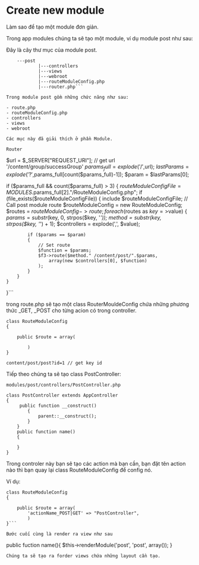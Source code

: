 # Create new module

Làm sao để tạo một module đơn giản.

Trong app modules chúng ta sẽ tạo một module, ví dụ module post như sau:

Đây là cây thư mục của module post.


```
	---post
	        |---controllers
	        |---views
	        |---webroot
	        |---routeModuleConfig.php
	        |---router.php```

Trong module post gồm những chức năng như sau:

- route.php
- routeModuleConfig.php
- controllers
- views
- webroot

Các mục này đã giải thích ở phần Module.

Router

```
$url            = $_SERVER["REQUEST_URI"]; // get url '/content/group/successGroup'
$params_full    = explode('/',$url);
$lastParams     = explode('?',$params_full[count($params_full)-1]);
$param          = $lastParams[0];

if ($params_full && count($params_full) > 3)
{
    $routeModuleConfigFile = MODULES.$params_full[2]."/RouteModuleConfig.php";
    if (file_exists($routeModuleConfigFile))
    {
        include $routeModuleConfigFile;
        // Call post module route
        $routeModuleConfig  = new RouteModuleConfig;
        $routes             = $routeModuleConfig->route;
        foreach ($routes as $key=>$value)
        {
            $params      = substr($key, 0, strpos($key, '_'));
            $method      = substr($key, strpos($key, '_') + 1);
            $controllers = explode(',', $value);

            if ($params == $param)
            {
                // Set route
                $function = $params;
                $f3->route($method." /content/post/".$params,
                    array(new $controllers[0], $function)
                );
            }
        }
    }
}```

trong route.php sẽ tạo một class RouterMouldeConfig chứa những phương thức _GET, _POST cho từng acion có trong controller.

```
class RouteModuleConfig
{

    public $route = array(

        )
}
```

```
content/post/post?id=1 // get key id

```

Tiếp theo chúng ta sẽ tạo class PostController:

```
modules/post/controllers/PostController.php

class PostController extends AppController
{
     public function __construct()
        {
            parent::__construct();
        }
    }
    public function name()
    {

    }
}
```

Trong controler này bạn sẽ tạo các action mà bạn cần, bạn đặt tên action nào thì bạn quay lại
class RouteModuleConfig để config nó.

Ví dụ:

```
class RouteModuleConfig
{

    public $route = array(
        'actionName_POST|GET' => "PostController",
        )
}```

Bước cuối cùng là render ra view như sau

```
public fuction name(){
    $this->renderModule('post', 'post', array());
}
```
Chúng ta sẽ tạo ra forder views chứa những layout cần tạo.



